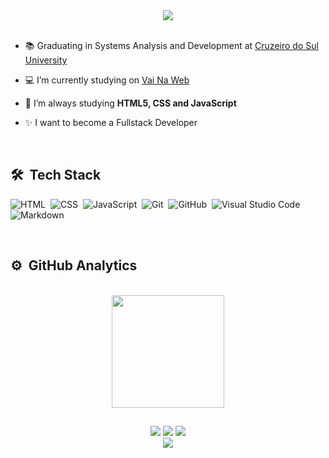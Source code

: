 <div align="center">
  <img src="https://user-images.githubusercontent.com/88857655/170318063-73a96059-baa3-4765-a97b-df3ad6f4a640.png" />
</div>

<br>

- 📚 Graduating in Systems Analysis and Development at [Cruzeiro do Sul University](https://www.cruzeirodosul.edu.br) 

- 💻 I’m currently studying on [Vai Na Web](https://www.vainaweb.com.br)

- 🌱 I’m always studying **HTML5, CSS and JavaScript**

- ✨ I want to become a Fullstack Developer

<br>

## 🛠 &nbsp;Tech Stack

![HTML](https://img.shields.io/badge/-HTML-05122A?style=flat&logo=HTML5)&nbsp;
![CSS](https://img.shields.io/badge/-CSS-05122A?style=flat&logo=CSS3&logoColor=1572B6)&nbsp;
![JavaScript](https://img.shields.io/badge/-JavaScript-05122A?style=flat&logo=javascript)&nbsp;
![Git](https://img.shields.io/badge/-Git-05122A?style=flat&logo=git)&nbsp;
![GitHub](https://img.shields.io/badge/-GitHub-05122A?style=flat&logo=github)&nbsp;
![Visual Studio Code](https://img.shields.io/badge/-VS%20Code-05122A?style=flat&logo=visual-studio-code&logoColor=007ACC)&nbsp;
![Markdown](https://img.shields.io/badge/-Markdown-05122A?style=flat&logo=markdown)&nbsp;
<!-- ![TypeScript](https://img.shields.io/badge/-TypeScript-05122A?style=flat&logo=typescript)&nbsp; -->
<!-- ![React](https://img.shields.io/badge/-React-05122A?style=flat&logo=react)&nbsp; -->
<!-- ![React Native](https://img.shields.io/badge/-React%20Native-05122A?style=flat&logo=react)&nbsp; -->
<!-- ![Node.js](https://img.shields.io/badge/-Node.js-05122A?style=flat&logo=node.js)&nbsp; -->

<br>

## ⚙️ &nbsp;GitHub Analytics
<br>

<div align="center">
  <a href="https://github.com/hamomgs">
    <img height="180em" src="https://github-readme-stats.vercel.app/api?username=hamomgs&show_icons=true&theme=nightowl&include_all_commits=true&count_private=true" />
  </a>
</div>

##
  
<div align="center">  
  <a href = "https://github.com/hamomgs"><img src="https://img.shields.io/badge/GitHub-100000?style=for-the-badge&logo=github&logoColor=white" target="_blank"></a>
  <a href = "mailto:hamomgomer947@gmail.com"><img src="https://img.shields.io/badge/Gmail-D14836?style=for-the-badge&logo=gmail&logoColor=white" target="_blank"></a>
  <a href="https://www.linkedin.com/in/https://www.linkedin.com/in/hamomgomer/" target="_blank"><img src="https://img.shields.io/badge/-LinkedIn-%230077B5?style=for-the-badge&logo=linkedin&logoColor=white" target="_blank"></a> 
</div>

<div align="center">
  <img src="https://github.com/hamomgs/hamomgs/blob/output/github-contribution-grid-snake.svg" />
</div>
